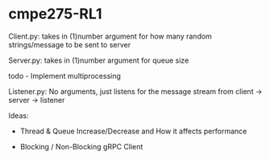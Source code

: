 # cmpe275-RL1

Client.py:
takes in (1)number argument for how many random strings/message to be sent to server

Server.py:
takes in (1)number argument for queue size

todo - Implement multiprocessing

Listener.py:
No arguments, just listens for the message stream from client -> server -> listener

Ideas:

- Thread & Queue Increase/Decrease and How it affects performance

- Blocking / Non-Blocking gRPC Client
